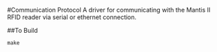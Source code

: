 #Communication Protocol
A driver for communicating with the Mantis II RFID reader via serial or ethernet connection.

##To Build
```
make
```
